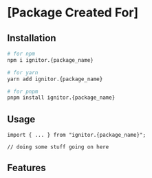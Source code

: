 # [Package Created For]

## Installation

```bash
# for npm
npm i ignitor.{package_name}

# for yarn
yarn add ignitor.{package_name}

# for pnpm
pnpm install ignitor.{package_name}
```

## Usage

```tsx
import { ... } from "ignitor.{package_name}";

// doing some stuff going on here
```

## Features
